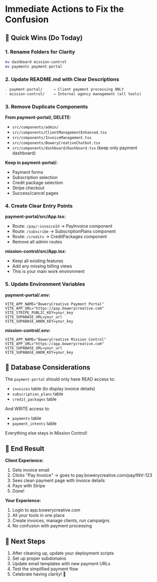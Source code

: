 # Immediate Actions to Fix the Confusion

## 🚨 Quick Wins (Do Today)

### 1. Rename Folders for Clarity
```bash
mv dashboard mission-control
mv payments payment-portal
```

### 2. Update README.md with Clear Descriptions
```markdown
- payment-portal/     → Client payment processing ONLY
- mission-control/    → Internal agency management (all tools)
```

### 3. Remove Duplicate Components

**From payment-portal/, DELETE:**
- `src/components/admin/`
- `src/components/ClientManagementEnhanced.tsx`
- `src/components/InvoiceManagement.tsx` 
- `src/components/BoweryCreativeChatbot.tsx`
- `src/components/dashboard/Dashboard.tsx` (keep only payment dashboard)

**Keep in payment-portal/:**
- Payment forms
- Subscription selection
- Credit package selection
- Stripe checkout
- Success/cancel pages

### 4. Create Clear Entry Points

**payment-portal/src/App.tsx:**
- Route: `/pay/:invoiceId` → PayInvoice component
- Route: `/subscribe` → SubscriptionPlans component  
- Route: `/credits` → CreditPackages component
- Remove all admin routes

**mission-control/src/App.tsx:**
- Keep all existing features
- Add any missing billing views
- This is your main work environment

### 5. Update Environment Variables

**payment-portal/.env:**
```
VITE_APP_NAME="BoweryCreative Payment Portal"
VITE_APP_URL="https://pay.bowerycreative.com"
VITE_STRIPE_PUBLIC_KEY=your_key
VITE_SUPABASE_URL=your_url
VITE_SUPABASE_ANON_KEY=your_key
```

**mission-control/.env:**
```
VITE_APP_NAME="BoweryCreative Mission Control"
VITE_APP_URL="https://app.bowerycreative.com"
VITE_SUPABASE_URL=your_url
VITE_SUPABASE_ANON_KEY=your_key
```

## 📝 Database Considerations

The `payment-portal` should only have READ access to:
- `invoices` table (to display invoice details)
- `subscription_plans` table
- `credit_packages` table

And WRITE access to:
- `payments` table
- `payment_intents` table

Everything else stays in Mission Control!

## 🎯 End Result

**Client Experience:**
1. Gets invoice email
2. Clicks "Pay Invoice" → goes to pay.bowerycreative.com/pay/INV-123
3. Sees clean payment page with invoice details
4. Pays with Stripe
5. Done!

**Your Experience:**
1. Login to app.bowerycreative.com
2. All your tools in one place
3. Create invoices, manage clients, run campaigns
4. No confusion with payment processing

## 🚀 Next Steps

1. After cleaning up, update your deployment scripts
2. Set up proper subdomains
3. Update email templates with new payment URLs
4. Test the simplified payment flow
5. Celebrate having clarity! 🎉